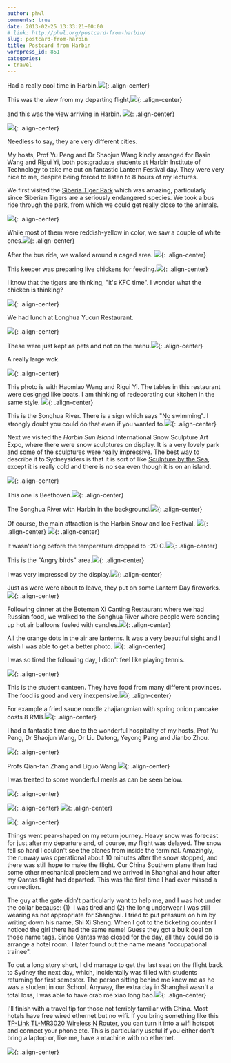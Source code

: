 ```yaml
---
author: phwl
comments: true
date: 2013-02-25 13:33:21+00:00
# link: http://phwl.org/postcard-from-harbin/
slug: postcard-from-harbin
title: Postcard from Harbin
wordpress_id: 851
categories:
- travel
---
```


Had a really cool time in Harbin.![](http://www.phwl.org/wp-content/uploads/2013/02/P2241417.jpg){: .align-center}



<!-- more -->

This was the view from my departing flight,![](http://www.phwl.org/wp-content/uploads/2013/02/P2180977.jpg){: .align-center}

and this was the view arriving in Harbin. ![](http://www.phwl.org/wp-content/uploads/2013/02/P2221072.jpg){: .align-center}

![](http://www.phwl.org/wp-content/uploads/2013/02/P2221087.jpg){: .align-center}

Needless to say, they are very different cities.

My hosts, Prof Yu Peng and Dr Shaojun Wang kindly arranged for Basin Wang and Rigui Yi, both postgraduate students at Harbin Institute of Technology to take me out on fantastic Lantern Festival day. They were very nice to me, despite being forced to listen to 8 hours of my lectures.

We first visited the [Siberia Tiger Park](http://www.dongbeihu.net.cn/) which was amazing, particularly since Siberian Tigers are a seriously endangered species. We took a bus ride through the park, from which we could get really close to the animals.

![](http://www.phwl.org/wp-content/uploads/2013/02/P2240486.jpg){: .align-center}

While most of them were reddish-yellow in color, we saw a couple of white ones.![](http://www.phwl.org/wp-content/uploads/2013/02/P2241126.jpg){: .align-center}

After the bus ride, we walked around a caged area.
![](http://www.phwl.org/wp-content/uploads/2013/02/P2241261.jpg){: .align-center}

This keeper was preparing live chickens for feeding.![](http://www.phwl.org/wp-content/uploads/2013/02/P2241314.jpg){: .align-center}

I know that the tigers are thinking, "it's KFC time". I wonder what the chicken is thinking?

![](http://www.phwl.org/wp-content/uploads/2013/02/P2241362n.jpg){: .align-center}

We had lunch at Longhua Yucun Restaurant.

![](http://www.phwl.org/wp-content/uploads/2013/02/P2241386.jpg){: .align-center}

These were just kept as pets and not on the menu.![](http://www.phwl.org/wp-content/uploads/2013/02/P2241409.jpg){: .align-center}

A really large wok.

![](http://www.phwl.org/wp-content/uploads/2013/02/P2241396.jpg){: .align-center}

This photo is with Haomiao Wang and Rigui Yi. The tables in this restaurant were designed like boats. I am thinking of redecorating our kitchen in the same style. ![](http://www.phwl.org/wp-content/uploads/2013/02/P2241373.jpg){: .align-center}

This is the Songhua River. There is a sign which says "No swimming". I strongly doubt you could do that even if you wanted to.![](http://www.phwl.org/wp-content/uploads/2013/02/P2240502.jpg){: .align-center}

Next we visited the _Harbin Sun Island_ International Snow Sculpture Art Expo, where there were snow sculptures on display. It is a very lovely park and some of the sculptures were really impressive. The best way to describe it to Sydneysiders is that it is sort of like [Sculpture by the Sea](http://www.sculpturebythesea.com/), except it is really cold and there is no sea even though it is on an island.

![](http://www.phwl.org/wp-content/uploads/2013/02/P2240532.jpg){: .align-center}

This one is Beethoven.![](http://www.phwl.org/wp-content/uploads/2013/02/P2240536.jpg){: .align-center}

The Songhua River with Harbin in the background.![](http://www.phwl.org/wp-content/uploads/2013/02/P2240537.jpg){: .align-center}

Of course, the main attraction is the Harbin Snow and Ice Festival.
![](http://www.phwl.org/wp-content/uploads/2013/02/P2241417.jpg){: .align-center}
![](http://www.phwl.org/wp-content/uploads/2013/02/P2240585.jpg){: .align-center}

It wasn't long before the temperature dropped to -20 C.![](http://www.phwl.org/wp-content/uploads/2013/02/P2240580.jpg){: .align-center}

This is the "Angry birds" area.![](http://www.phwl.org/wp-content/uploads/2013/02/P2240617.jpg){: .align-center}

I was very impressed by the display.![](http://www.phwl.org/wp-content/uploads/2013/02/P2240624.jpg){: .align-center}

Just as were were about to leave, they put on some Lantern Day fireworks.![](http://www.phwl.org/wp-content/uploads/2013/02/P2240708.jpg){: .align-center}

Following dinner at the Boteman Xi Canting Restaurant where we had Russian food, we walked to the Songhua River where people were sending up hot air balloons fueled with candles.![](http://www.phwl.org/wp-content/uploads/2013/02/P2251571.jpg){: .align-center}

All the orange dots in the air are lanterns. It was a very beautiful sight and I wish I was able to get a better photo. ![](http://www.phwl.org/wp-content/uploads/2013/02/P2241539.jpg){: .align-center}

I was so tired the following day, I didn't feel like playing tennis.

![](http://www.phwl.org/wp-content/uploads/2013/02/P2251590.jpg){: .align-center}

This is the student canteen. They have food from many different provinces. The food is good and very inexpensive.![](http://www.phwl.org/wp-content/uploads/2013/02/P2251591.jpg){: .align-center}

For example a fried sauce noodle zhajiangmian with spring onion pancake costs 8 RMB.![](http://www.phwl.org/wp-content/uploads/2013/02/P2251593.jpg){: .align-center}

I had a fantastic time due to the wonderful hospitality of my hosts, Prof Yu Peng, Dr Shaojun Wang, Dr Liu Datong, Yeyong Pang and Jianbo Zhou.

![](http://www.phwl.org/wp-content/uploads/2013/02/P2281619.jpg){: .align-center}

Profs Qian-fan Zhang and Liguo Wang.![](http://www.phwl.org/wp-content/uploads/2013/02/P2261602.jpg){: .align-center}

I was treated to some wonderful meals as can be seen below.

![](http://www.phwl.org/wp-content/uploads/2013/02/IMG_2157.jpg){: .align-center}

![](http://www.phwl.org/wp-content/uploads/2013/02/IMG_2153.jpg){: .align-center}
![](http://www.phwl.org/wp-content/uploads/2013/02/IMG_2166.jpg){: .align-center}

![](http://www.phwl.org/wp-content/uploads/2013/02/IMG_2146.jpg){: .align-center}

Things went pear-shaped on my return journey. Heavy snow was forecast for just after my departure and, of course, my flight was delayed. The snow fell so hard I couldn't see the planes from inside the terminal. Amazingly, the runway was operational about 10 minutes after the snow stopped, and there was still hope to make the flight. Our China Southern plane then had some other mechanical problem and we arrived in Shanghai and hour after my Qantas flight had departed. This was the first time I had ever missed a connection.

The guy at the gate didn't particularly want to help me, and I was hot under the collar because: (1)  I was tired and (2) the long underwear I was still wearing as not appropriate for Shanghai. I tried to put pressure on him by writing down his name, Shi Xi Sheng. When I got to the ticketing counter I noticed the girl there had the same name! Guess they got a bulk deal on those name tags. Since Qantas was closed for the day, all they could do is arrange a hotel room.  I later found out the name means "occupational trainee".

To cut a long story short, I did manage to get the last seat on the flight back to Sydney the next day, which, incidentally was filled with students returning for first semester. The person sitting behind me knew me as he was a student in our School. Anyway, the extra day in Shanghai wasn't a total loss, I was able to have crab roe xiao long bao.![](http://www.phwl.org/wp-content/uploads/2013/02/IMG_2175.jpg){: .align-center}



I'll finish with a travel tip for those not terribly familiar with China. Most hotels have free wired ethernet but no wifi. If you bring something like this [TP-Link TL-MR3020 Wireless N Router](http://www.tp-link.com.au/products/details/?model=TL-MR3020), you can turn it into a wifi hotspot and connect your phone etc. This is particularly useful if you either don't bring a laptop or, like me, have a machine with no ethernet.

![](http://www.phwl.org/wp-content/uploads/2013/02/P3011632.jpg){: .align-center}
